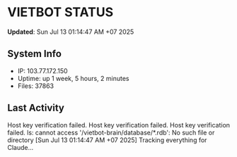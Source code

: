 # VIETBOT STATUS
**Updated**: Sun Jul 13 01:14:47 AM +07 2025

## System Info
- IP: 103.77.172.150
- Uptime: up 1 week, 5 hours, 2 minutes
- Files: 37863

## Last Activity
Host key verification failed.
Host key verification failed.
Host key verification failed.
ls: cannot access '/vietbot-brain/database/*.rdb': No such file or directory
[Sun Jul 13 01:14:47 AM +07 2025] Tracking everything for Claude...
